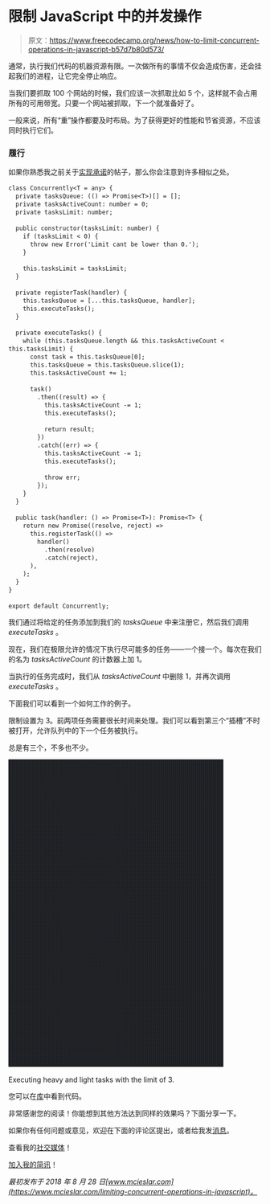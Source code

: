 # 限制 JavaScript 中的并发操作

> 原文：<https://www.freecodecamp.org/news/how-to-limit-concurrent-operations-in-javascript-b57d7b80d573/>

通常，执行我们代码的机器资源有限。一次做所有的事情不仅会造成伤害，还会挂起我们的进程，让它完全停止响应。

当我们要抓取 100 个网站的时候，我们应该一次抓取比如 5 个，这样就不会占用所有的可用带宽。只要一个网站被抓取，下一个就准备好了。

一般来说，所有“重”操作都要及时布局。为了获得更好的性能和节省资源，不应该同时执行它们。

### 履行

如果你熟悉我之前关于[实现承诺](https://medium.freecodecamp.org/how-to-implement-promises-in-javascript-1ce2680a7f51)的帖子，那么你会注意到许多相似之处。

```
class Concurrently<T = any> {
  private tasksQueue: (() => Promise<T>)[] = [];
  private tasksActiveCount: number = 0;
  private tasksLimit: number;

  public constructor(tasksLimit: number) {
    if (tasksLimit < 0) {
      throw new Error('Limit cant be lower than 0.');
    }

    this.tasksLimit = tasksLimit;
  }

  private registerTask(handler) {
    this.tasksQueue = [...this.tasksQueue, handler];
    this.executeTasks();
  }

  private executeTasks() {
    while (this.tasksQueue.length && this.tasksActiveCount < this.tasksLimit) {
      const task = this.tasksQueue[0];
      this.tasksQueue = this.tasksQueue.slice(1);
      this.tasksActiveCount += 1;

      task()
        .then((result) => {
          this.tasksActiveCount -= 1;
          this.executeTasks();

          return result;
        })
        .catch((err) => {
          this.tasksActiveCount -= 1;
          this.executeTasks();

          throw err;
        });
    }
  }

  public task(handler: () => Promise<T>): Promise<T> {
    return new Promise((resolve, reject) =>
      this.registerTask(() =>
        handler()
          .then(resolve)
          .catch(reject),
      ),
    );
  }
}

export default Concurrently;
```

我们通过将给定的任务添加到我们的 *tasksQueue* 中来注册它，然后我们调用 *executeTasks* 。

现在，我们在极限允许的情况下执行尽可能多的任务——一个接一个。每次在我们的名为 *tasksActiveCount* 的计数器上加 1。

当执行的任务完成时，我们从 *tasksActiveCount* 中删除 1，并再次调用 *executeTasks* 。

下面我们可以看到一个如何工作的例子。

限制设置为 3。前两项任务需要很长时间来处理。我们可以看到第三个“插槽”不时被打开，允许队列中的下一个任务被执行。

总是有三个，不多也不少。

![1*MxACL9-7TXYJTpUTQdJIHQ](img/65f3059c197567751ec05c895991395c.png)

Executing heavy and light tasks with the limit of 3.

您可以在[库](https://github.com/maciejcieslar/concurrently)中看到代码。

非常感谢您的阅读！你能想到其他方法达到同样的效果吗？下面分享一下。

如果你有任何问题或意见，欢迎在下面的评论区提出，或者给我发[消息](https://www.mcieslar.com/contact)。

查看我的[社交媒体](https://www.maciejcieslar.com/about/)！

[加入我的简讯](http://eepurl.com/dAKhxb)！

*最初发布于 2018 年 8 月 28 日[www.mcieslar.com](https://www.mcieslar.com/limiting-concurrent-operations-in-javascript)。*